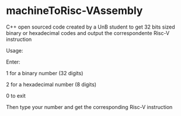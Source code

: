 # machineToRisc-VAssembly
<p>C++ open sourced code created by a UnB student to get 32 bits sized binary or hexadecimal codes and output the correspondente Risc-V instruction</p>
<p>Usage:</p>
  <p>Enter:</p>
    <p>1 for a binary number (32 digits)</p>
    <p>2 for a hexadecimal number (8 digits)</p>
    <p>0 to exit</p>
  <p>Then type your number and get the corresponding Risc-V instruction</p>
